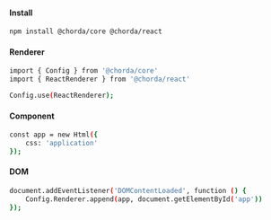 #### Install

```bash
npm install @chorda/core @chorda/react
```

#### Renderer
```bash
import { Config } from '@chorda/core'
import { ReactRenderer } from '@chorda/react'

Config.use(ReactRenderer);
```

#### Component
```bash
const app = new Html({
    css: 'application'
});
```

#### DOM
```bash
document.addEventListener('DOMContentLoaded', function () {
    Config.Renderer.append(app, document.getElementById('app'))
});
```